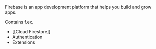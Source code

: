 Firebase is an app development platform that helps you build and grow apps.

Contains f.ex.
- [[Cloud Firestore]]
- Authentication
- Extensions